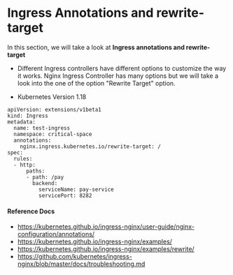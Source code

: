 # Ingress Annotations and rewrite-target

 

In this section, we will take a look at **Ingress annotations and rewrite-target**

- Different Ingress controllers have different options to customize the way it works. Nginx Ingress Controller has many options but we will take a look into the one of the option "Rewrite Target" option.

- Kubernetes Version 1.18

```
apiVersion: extensions/v1beta1
kind: Ingress
metadata:
  name: test-ingress
  namespace: critical-space
  annotations:
    nginx.ingress.kubernetes.io/rewrite-target: /
spec:
  rules:
  - http:
      paths:
      - path: /pay
        backend:
          serviceName: pay-service
          servicePort: 8282

```



#### Reference Docs

- https://kubernetes.github.io/ingress-nginx/user-guide/nginx-configuration/annotations/
- https://kubernetes.github.io/ingress-nginx/examples/
- https://kubernetes.github.io/ingress-nginx/examples/rewrite/
- https://github.com/kubernetes/ingress-nginx/blob/master/docs/troubleshooting.md
